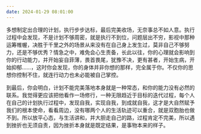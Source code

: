 ```yaml
---
date: 2024-01-29 08:01:00
---
```



多想制定出合理的计划，执行步步达标，最后完美收场，无奈事总不如人意。执行过程中会发现，不是计划不够周密，就是执行不到位，问题层出不穷，影视中那种运筹帷幄，决胜于千里之外的场景从来没有在自己身上发生过，莫非自己不够努力，还是不够优秀？情急之中，难免会心生责备，长此以往，你的心理就会影响到你的行动能力，并开始妄自菲薄，畏首畏尾，犹豫不决，更有甚者，开始生病，开始抑郁……，这时你会发现，你的身体并非你想的那样，完全属于你。不仅你的思想你控制不住，就连行动力也未必能被自己掌控。

到最后，你会明白，计划不能完美落地本身就是一种常态，和你的能力没有必然的联系。我觉得更应该把他看作一场修行，一种无限趋近于目标的迭代过程，每个人在自己的计划执行过程中，发现自我，实现自我，到成就自我，这才是大自然赋予我们的根本使命，看看周边，没有哪两个人的生活轨迹可以重合，就是双胞胎也做不到。所以放平心态，与生活讲和，并大胆走自己的路，过程肯定不完美，所以遇到挫折也无须自责，因为挫折本身就是既定结果，是事物本来的样子。